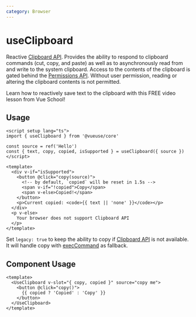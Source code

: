 ```yaml
---
category: Browser
---
```


# useClipboard

Reactive [Clipboard API](https://developer.mozilla.org/en-US/docs/Web/API/Clipboard_API). Provides the ability to respond to clipboard commands (cut, copy, and paste) as well as to asynchronously read from and write to the system clipboard. Access to the contents of the clipboard is gated behind the [Permissions API](https://developer.mozilla.org/en-US/docs/Web/API/Permissions_API). Without user permission, reading or altering the clipboard contents is not permitted.

<CourseLink href="https://vueschool.io/lessons/reactive-browser-wrappers-in-vueuse-useclipboard?friend=vueuse">Learn how to reactively save text to the clipboard with this FREE video lesson from Vue School!</CourseLink>

## Usage

```vue
<script setup lang="ts">
import { useClipboard } from '@vueuse/core'

const source = ref('Hello')
const { text, copy, copied, isSupported } = useClipboard({ source })
</script>

<template>
  <div v-if="isSupported">
    <button @click="copy(source)">
      <!-- by default, `copied` will be reset in 1.5s -->
      <span v-if="!copied">Copy</span>
      <span v-else>Copied!</span>
    </button>
    <p>Current copied: <code>{{ text || 'none' }}</code></p>
  </div>
  <p v-else>
    Your browser does not support Clipboard API
  </p>
</template>
```

Set `legacy: true` to keep the ability to copy if [Clipboard API](https://developer.mozilla.org/en-US/docs/Web/API/Clipboard_API) is not available. It will handle copy with [execCommand](https://developer.mozilla.org/en-US/docs/Web/API/Document/execCommand) as fallback.

## Component Usage

```vue
<template>
  <UseClipboard v-slot="{ copy, copied }" source="copy me">
    <button @click="copy()">
      {{ copied ? 'Copied' : 'Copy' }}
    </button>
  </UseClipboard>
</template>
```

```

```
